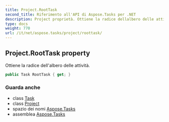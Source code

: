 ```yaml
---
title: Project.RootTask
second_title: Riferimento all'API di Aspose.Tasks per .NET
description: Project proprietà. Ottiene la radice dellalbero delle attività.
type: docs
weight: 770
url: /it/net/aspose.tasks/project/roottask/
---
```

## Project.RootTask property

Ottiene la radice dell'albero delle attività.

```csharp
public Task RootTask { get; }
```

### Guarda anche

* class [Task](../../task/)
* class [Project](../)
* spazio dei nomi [Aspose.Tasks](../../project/)
* assemblea [Aspose.Tasks](../../../)


